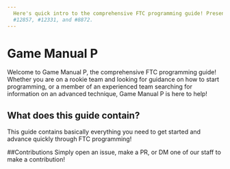 ```yaml
---
  Here's quick intro to the comprehensive FTC programming guide! Presented by FTC teams
  #12857, #12331, and #8872.
---
```


# Game Manual P

Welcome to Game Manual P, the comprehensive FTC programming guide! Whether you are on a rookie team and looking for guidance on how to start programming, or a member of an experienced team searching for information on an advanced technique, Game Manual P is here to help!



## What does this guide contain?

This guide contains basically everything you need to get started and advance quickly through FTC programming!

##Contributions
Simply open an issue, make a PR, or DM one of our staff to make a contribution!
